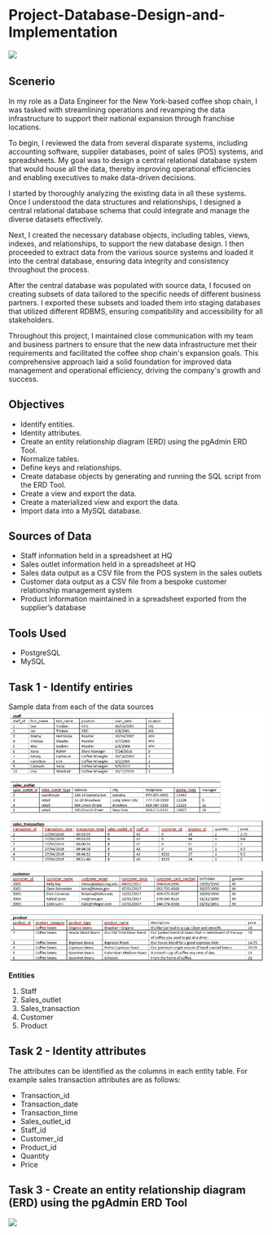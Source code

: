 # Project-Database-Design-and-Implementation

![](cover.jpg)

## Scenerio

In my role as a Data Engineer for the New York-based coffee shop chain, I was tasked with streamlining operations and revamping the data infrastructure to support their national expansion through franchise locations.

To begin, I reviewed the data from several disparate systems, including accounting software, supplier databases, point of sales (POS) systems, and spreadsheets. My goal was to design a central relational database system that would house all the data, thereby improving operational efficiencies and enabling executives to make data-driven decisions.

I started by thoroughly analyzing the existing data in all these systems. Once I understood the data structures and relationships, I designed a central relational database schema that could integrate and manage the diverse datasets effectively.

Next, I created the necessary database objects, including tables, views, indexes, and relationships, to support the new database design. I then proceeded to extract data from the various source systems and loaded it into the central database, ensuring data integrity and consistency throughout the process.

After the central database was populated with source data, I focused on creating subsets of data tailored to the specific needs of different business partners. I exported these subsets and loaded them into staging databases that utilized different RDBMS, ensuring compatibility and accessibility for all stakeholders.

Throughout this project, I maintained close communication with my team and business partners to ensure that the new data infrastructure met their requirements and facilitated the coffee shop chain's expansion goals. This comprehensive approach laid a solid foundation for improved data management and operational efficiency, driving the company's growth and success.

## Objectives

- Identify entities.
- Identity attributes.
- Create an entity relationship diagram (ERD) using the pgAdmin ERD Tool.
- Normalize tables.
- Define keys and relationships.
- Create database objects by generating and running the SQL script from the ERD Tool.
- Create a view and export the data.
- Create a materialized view and export the data.
- Import data into a MySQL database.

## Sources of Data

- Staff information held in a spreadsheet at HQ
- Sales outlet information held in a spreadsheet at HQ
- Sales data output as a CSV file from the POS system in the sales outlets
- Customer data output as a CSV file from a bespoke customer relationship management system
- Product information maintained in a spreadsheet exported from the supplier’s database

## Tools Used

- PostgreSQL
- MySQL

## Task 1 - Identify entiries

Sample data from each of the data sources
![](existing_data.png)

**Entities**
1. Staff
2. Sales_outlet
3. Sales_transaction
4. Customer
5. Product

## Task 2 - Identity attributes

The attributes can be identified as the columns in each entity table. For example sales transaction attributes are as follows:
- Transaction_id
- Transaction_date
- Transaction_time
- Sales_outlet_id
- Staff_id
- Customer_id
- Product_id
- Quantity
- Price

## Task 3 - Create an entity relationship diagram (ERD) using the pgAdmin ERD Tool

![](ERD_diagram.png)

